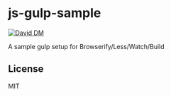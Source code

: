 # js-gulp-sample

[![David DM](https://david-dm.org/nowk/gulp-template.png)](https://david-dm.org/nowk/gulp-template)

A sample gulp setup for Browserify/Less/Watch/Build

## License

MIT
